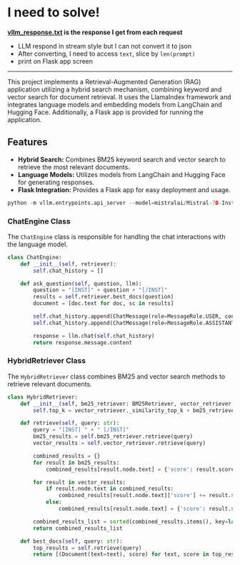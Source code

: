# I need to solve!
**[vllm_response.txt](https://github.com/g-hano/ChatLM/blob/main/vllm_response.txt) is the response I get from each request**
- LLM respond in stream style but I can not convert it to json
- After converting, I need to access `text`, slice by `len(prompt)`
- print on Flask app screen

---
This project implements a Retrieval-Augmented Generation (RAG) application utilizing a hybrid search mechanism, combining keyword and vector search for document retrieval. It uses the LlamaIndex framework and integrates language models and embedding models from LangChain and Hugging Face. Additionally, a Flask app is provided for running the application.

## Features

- **Hybrid Search:** Combines BM25 keyword search and vector search to retrieve the most relevant documents.
- **Language Models:** Utilizes models from LangChain and Hugging Face for generating responses.
- **Flask Integration:** Provides a Flask app for easy deployment and usage.

```python
python -m vllm.entrypoints.api_server --model=mistralai/Mistral-7B-Instruct-v0.3 --dtype=half --tensor-parallel-size=4 --gpu-memory-utilization=0.5 --max-model-len=27000
```

### ChatEngine Class

The `ChatEngine` class is responsible for handling the chat interactions with the language model.

```python
class ChatEngine:
    def __init__(self, retriever):
        self.chat_history = []

    def ask_question(self, question, llm):
        question = "[INST]" + question + "[/INST]"
        results = self.retriever.best_docs(question)
        document = [doc.text for doc, sc in results]

        self.chat_history.append(ChatMessage(role=MessageRole.USER, content=f"Question: {question}"))
        self.chat_history.append(ChatMessage(role=MessageRole.ASSISTANT, content=f"Document: {document}"))

        response = llm.chat(self.chat_history)
        return response.message.content
```

### HybridRetriever Class

The `HybridRetriever` class combines BM25 and vector search methods to retrieve relevant documents.

```python
class HybridRetriever:
    def __init__(self, bm25_retriever: BM25Retriever, vector_retriever: VectorIndexRetriever):
        self.top_k = vector_retriever._similarity_top_k + bm25_retriever._similarity_top_k

    def retrieve(self, query: str):
        query = "[INST] " + " [/INST]"
        bm25_results = self.bm25_retriever.retrieve(query)
        vector_results = self.vector_retriever.retrieve(query)

        combined_results = {}
        for result in bm25_results:
            combined_results[result.node.text] = {'score': result.score}

        for result in vector_results:
            if result.node.text in combined_results:
                combined_results[result.node.text]['score'] += result.score
            else:
                combined_results[result.node.text] = {'score': result.score}

        combined_results_list = sorted(combined_results.items(), key=lambda item: item[1]['score'], reverse=True)
        return combined_results_list

    def best_docs(self, query: str):
        top_results = self.retrieve(query)
        return [(Document(text=text), score) for text, score in top_results]
```

